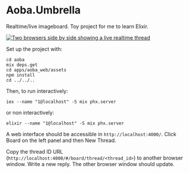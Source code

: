 # Aoba.Umbrella
Realtime/live imageboard. Toy project for me to learn Elixir.

[![Two browsers side by side showing a live realtime thread](https://riru-re.b-cdn.net/wp-content/uploads/aoba_image_32-768x480.jpg)](https://riru-re.b-cdn.net/wp-content/uploads/aoba_image_32.jpg)



Set up the project with:
```
cd aoba
mix deps.get
cd apps/aoba_web/assets
npm install
cd ../../..
```

Then, to run interactively:
```
iex --name "1@localhost" -S mix phx.server
```

or non interactively:
```
elixir --name "1@localhost" -S mix phx.server
```

A web interface should be accessible in `http://localhost:4000/`. Click
Board on the left panel and then New Thread.

Copy the thread ID URL (`http://localhost:4000/#/board/thread/<thread_id>`)
to another browser window. Write a new reply. The other browser window
should update.
